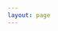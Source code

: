 ```yaml
---
layout: page
---
```


<script setup>
import createDocs from '.vitepress/theme/components/createDocs.vue'
</script>

<createDocs/>